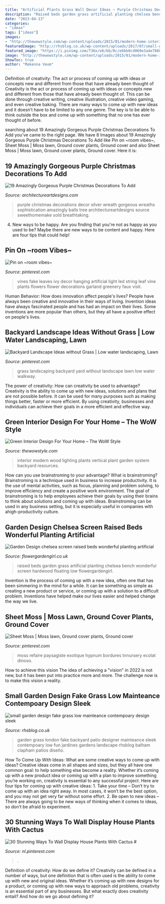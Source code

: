 ```yaml
---
title: "Artificial Plants Grass Wall Decor Ideas ~ Purple Christmas Decorations Decor Silver Wreath Gorgeous Wreaths Sophistication Amazingly Balls Tree Architectureartdesigns Source Sweethomemake Sold Breathtaking"
description: "Raised beds garden grass artificial planting chelsea bench wonderful screen hardwood floating low flowergardengirl"
date: "2023-04-13"
categories:
- "ideas"
tags: ["ideas"]
images:
- "http://thewowstyle.com/wp-content/uploads/2015/01/modern-home-interior-design-with-green-wall-ideas-and-lighting-system-in-venner-wood-floor-plans.jpg"
featuredImage: "http://rhsblog.co.uk/wp-content/uploads/2017/07/small-garden-design-fake-grass-low-mainteance-contempoary-design-sleek-fun-london-designer-fulham-chelsea-1024x678.jpg"
featured_image: "https://i.pinimg.com/736x/e6/bb/0c/e6bb0cd069e3a4e78609d4eda246fd9d.jpg"
image: "http://thewowstyle.com/wp-content/uploads/2015/01/modern-home-interior-design-with-green-wall-ideas-and-lighting-system-in-venner-wood-floor-plans.jpg"
ShowToc: true
author: "Makenna Veum"
---
```



Definition of creativity: The act or process of coming up with ideas or concepts new and different from those that have already been thought of
Creativity is the act or process of coming up with ideas or concepts new and different from those that have already been thought of. This can be done through creative writing, creative illustration, creative video gaming, and even creative baking. There are many ways to come up with new ideas and it doesn’t have to be limited to any one genre. The key is to be able to think outside the box and come up with something that no one has ever thought of before.

	

		
searching about 19 Amazingly Gorgeous Purple Christmas Decorations To Add you've came to the right page. We have 8 Images about 19 Amazingly Gorgeous Purple Christmas Decorations To Add like Pin on ~room vibes~, Sheet Moss | Moss lawn, Ground cover plants, Ground cover and also Sheet Moss | Moss lawn, Ground cover plants, Ground cover. Here it is:
		
    
## 19 Amazingly Gorgeous Purple Christmas Decorations To Add

<img loading=lazy src="http://www.architectureartdesigns.com/wp-content/uploads/2015/12/105-630x840.jpg" onerror="this.onerror=null;this.src='https://tse1.mm.bing.net/th?id=OIP.XPcdc98DMpNWCRpK2rQXMgHaJ4&amp;pid=15.1';" alt="19 Amazingly Gorgeous Purple Christmas Decorations To Add">

_Source: architectureartdesigns.com_

>purple christmas decorations decor silver wreath gorgeous wreaths sophistication amazingly balls tree architectureartdesigns source sweethomemake sold breathtaking. 

	

4. New ways to be happy.
Are you finding that you're not as happy as you used to be? Maybe there are new ways to be content and happy. Here are four tips that could help!

    
## Pin On ~room Vibes~

<img loading=lazy src="https://i.pinimg.com/736x/01/35/31/01353126bb31163b1f9079006258603d.jpg" onerror="this.onerror=null;this.src='https://tse1.mm.bing.net/th?id=OIP.5iXbrCTAv275HTRwF8U_QgHaHa&amp;pid=15.1';" alt="Pin on ~room vibes~">

_Source: pinterest.com_

>vines fake leaves ivy decor hanging artificial light led string leaf vine plants flowers flower decorations garland greenery faux visit. 

	

Human Behavior: How does innovation affect people's lives?
People have always been creative and innovative in their ways of living. Invention ideas have always fascinated people and has had an impact on their lives. Some inventions are more popular than others, but they all have a positive effect on people's lives.

    
## Backyard Landscape Ideas Without Grass | Low Water Landscaping, Lawn

<img loading=lazy src="https://i.pinimg.com/736x/2f/0b/5c/2f0b5c225f3c6659e4cd3c455145ea79.jpg" onerror="this.onerror=null;this.src='https://tse2.mm.bing.net/th?id=OIP.7Z2WOMYtHWZu01LYD_mt5QHaHa&amp;pid=15.1';" alt="Backyard Landscape Ideas without Grass | Low water landscaping, Lawn">

_Source: pinterest.com_

>grass landscaping backyard yard without landscape lawn low water walkway. 

	

The power of creativity: How can creativity be used to advantage?
Creativity is the ability to come up with new ideas, solutions and plans that are not possible before. It can be used for many purposes such as making things better, faster or more efficient. By using creativity, businesses and individuals can achieve their goals in a more efficient and effective way.

    
## Green Interior Design For Your Home – The WoW Style

<img loading=lazy src="http://thewowstyle.com/wp-content/uploads/2015/01/modern-home-interior-design-with-green-wall-ideas-and-lighting-system-in-venner-wood-floor-plans.jpg" onerror="this.onerror=null;this.src='https://tse4.mm.bing.net/th?id=OIP.B6705AM6c9YHMRwiKqlLMwHaJ4&amp;pid=15.1';" alt="Green Interior Design For Your Home – The WoW Style">

_Source: thewowstyle.com_

>interior modern wood lighting plants vertical plant garden system backyard resources. 

	

How can you use brainstroming to your advantage?
What is brainstroming? Brainstroming is a technique used in business to increase productivity. It is the use of mental activities, such as focus, planning and problem solving, to improve efficiency and create a positive work environment. The goal of brainstroming is to help employees achieve their goals by using their brains to think about solutions and coming up with ideas. Brainstroming can be used in any business setting, but it is especially useful in companies with ahigh-productivity culture.

    
## Garden Design Chelsea Screen Raised Beds Wonderful Planting Artificial

<img loading=lazy src="https://flowergardengirl.co.uk/wp-content/uploads/2017/07/Garden-Design-chelsea-screen-raised-beds-wonderful-planting-artificial-grass-low-maintenance.jpg" onerror="this.onerror=null;this.src='https://tse4.mm.bing.net/th?id=OIP.g5BCaFbMsMGW_x1rJeZSVgHaE5&amp;pid=15.1';" alt="Garden Design chelsea screen raised beds wonderful planting artificial">

_Source: flowergardengirl.co.uk_

>raised beds garden grass artificial planting chelsea bench wonderful screen hardwood floating low flowergardengirl. 

	

Invention is the process of coming up with a new idea, often one that has been simmering in the mind for a while. It can be something as simple as creating a new product or service, or coming up with a solution to a difficult problem. Inventions have helped make our lives easier and helped change the way we live.

    
## Sheet Moss | Moss Lawn, Ground Cover Plants, Ground Cover

<img loading=lazy src="https://i.pinimg.com/736x/e6/bb/0c/e6bb0cd069e3a4e78609d4eda246fd9d.jpg" onerror="this.onerror=null;this.src='https://tse4.mm.bing.net/th?id=OIP.ppUGoYDJgIJYkibuh6IxQQHaE7&amp;pid=15.1';" alt="Sheet Moss | Moss lawn, Ground cover plants, Ground cover">

_Source: pinterest.com_

>moss refaire paysagiste exotique hypnum bordures tnnursery ecolat dinoso. 

	

How to achieve this vision
The idea of achieving a "vision" in 2022 is not new, but it has been put into practice more and more. The challenge now is to make this vision a reality.

    
## Small Garden Design Fake Grass Low Mainteance Contempoary Design Sleek

<img loading=lazy src="http://rhsblog.co.uk/wp-content/uploads/2017/07/small-garden-design-fake-grass-low-mainteance-contempoary-design-sleek-fun-london-designer-fulham-chelsea-1024x678.jpg" onerror="this.onerror=null;this.src='https://tse2.mm.bing.net/th?id=OIP.tB0XIjveiAIyHf8jRYPhAgHaE5&amp;pid=15.1';" alt="small garden design fake grass low mainteance contempoary design sleek">

_Source: rhsblog.co.uk_

>garden grass london fake backyard patio designer mainteance sleek contempoary low fun jardines gardens landscape rhsblog balham clapham patios diseño. 

	

How To Come Up With Ideas: What are some creative ways to come up with ideas?
Creative ideas come in all shapes and sizes, but they all have one common goal: to help something else become a reality. Whether it’s coming up with a new product idea or coming up with a plan to improve something you’re working on, creativity is essential to any successful project. Here are four tips for coming up with creative ideas: 1. Take your time – Don’t try to come up with an idea right away. In most cases, it won’t be the best option, and you may not get very far without some effort. 2. Be open to new ideas – There are always going to be new ways of thinking when it comes to ideas, so don’t be afraid to experiment. 
    
## 30 Stunning Ways To Wall Display House Plants With Cactus #

<img loading=lazy src="https://i.pinimg.com/736x/d6/1b/88/d61b88f015762ddb032f46d5ca7f837c.jpg" onerror="this.onerror=null;this.src='https://tse3.mm.bing.net/th?id=OIP.F1YXGIgfw3b9kU34jdXZdAHaKr&amp;pid=15.1';" alt="30 Stunning Ways To Wall Display House Plants With Cactus #">

_Source: nl.pinterest.com_

>. 

	

Definition of creativity: How do we define it?
Creativity can be defined in a number of ways, but one definition that is often used is the ability to come up with new and original ideas. Whether it’s coming up with new designs for a product, or coming up with new ways to approach old problems, creativity is an essential part of any businesses. But what exactly does creativity entail? And how do we go about defining it?

